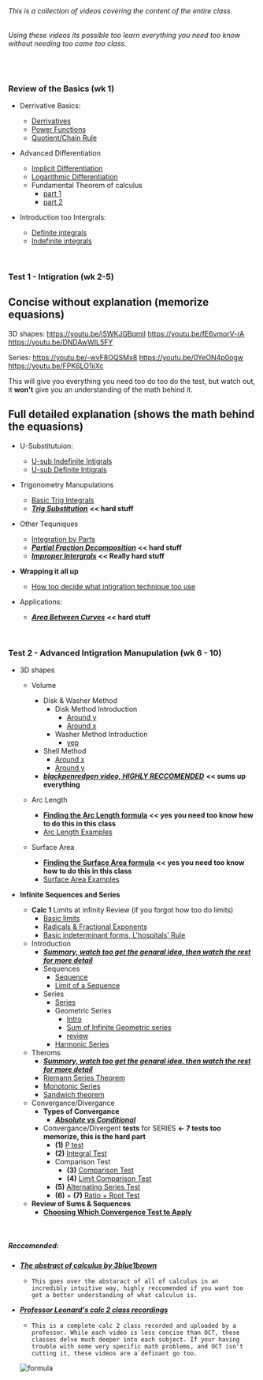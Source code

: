<br/>

###### This is a collection of videos covering the content of the entire class.
###### Using these videos its possible too learn everything you need too know without needing too come too class.

<br/>

### Review of the Basics (wk 1)
+ Derrivative Basics:
    + [Derrivatives](https://www.youtube.com/watch?v=5yfh5cf4-0w)
    + [Power Functions](https://www.youtube.com/watch?v=9Yz-RCdS2Tg)
    + [Quotient/Chain Rule](https://youtu.be/lEj3dzj2Doc)

+ Advanced Differentiation
    + [Implicit Differentiation](https://www.youtube.com/watch?v=xbviQHhU1rA)
    + [Logarithmic Differentiation](https://www.youtube.com/watch?v=Dp9sgIvaKPk)
    + Fundamental Theorem of calculus
        + [part 1](https://www.youtube.com/watch?v=aeB5BWY0RlE)
        + [part 2](https://www.youtube.com/watch?v=ns8N1UuXl4w)

+ Introduction too Intergrals:
    + [Definite integrals](https://www.youtube.com/watch?v=Gc3QvUB0PkI)
    + [Indefinite integrals](https://www.youtube.com/watch?v=JTFMeSCxgcA)
    
<br/>

### Test 1 - Intigration (wk 2-5)
## Concise without explanation (memorize equasions)
3D shapes:
<https://youtu.be/j5WKJGBqmiI>
<https://youtu.be/fE6vmorV-rA>
<https://youtu.be/DNDAwWIL5FY>

Series:
<https://youtu.be/-wvF8OQSMx8>
<https://youtu.be/0YeON4p0ogw>
<https://youtu.be/FPK6LO1iiXc>

This will give you everything you need too do too do the test, but watch out, it **won't** give you an understanding of the math behind it.

## Full detailed explanation (shows the math behind the equasions)
* U-Substitutuion:
    * [U-sub Indefinite Intigrals](https://www.youtube.com/watch?v=IAh00vU3FSY)
    * [U-sub Definite Intigrals](https://www.youtube.com/watch?v=tM4RWc9ryx0)

* Trigonometry Manupulations
    * [Basic Trig Integrals](https://www.youtube.com/watch?v=flvhNBoOsiA)
    * [***Trig Substitution***](https://www.youtube.com/watch?v=gJdeJ1CoFnU) **<< hard stuff**
  
* Other Tequniques
    * [Integration by Parts](https://www.youtube.com/watch?v=tGu-764KHCk)
    * [***Partial Fraction Decomposition***](https://www.youtube.com/watch?v=r5MIraVUVUA) **<< hard stuff**
    * [***Improper Intergrals***](https://www.youtube.com/watch?v=d_CnAKmQOKE) **<< Really hard stuff**
    
* **Wrapping it all up**
    * [How too decide what intigration technique too use](https://www.youtube.com/watch?v=M5MaGUO0JDs)
    

* Applications:
    * [***Area Between Curves***](https://www.youtube.com/watch?v=ltxdcegn8xc) **<< hard stuff**


<br/>

### Test 2 - Advanced Intigration Manupulation (wk 6 - 10)

* 3D shapes
    * Volume
        * Disk & Washer Method
            * Disk Method Introduction
                * [Around y](https://www.youtube.com/watch?v=btGaOTXxXs8)
                * [Around x](https://www.youtube.com/watch?v=43AS7bPUORc)
            * Washer Method Introduction
                * [yep](https://www.youtube.com/watch?v=vhMl755vR5Q)
        * Shell Method
            * [Around x](https://www.youtube.com/watch?v=R-Qu3QWOEiA)
            * [Around y](https://www.youtube.com/watch?v=6Ozz3J-LRrY)
        * [***blackpenredpen video, HIGHLY RECCOMENDED***](https://www.youtube.com/watch?v=ydyXf01WNYA) **<< sums up everything**
        
    * Arc Length
        * [**Finding the Arc Length formula**](https://www.youtube.com/watch?v=pH-Omj-cMok) **<< yes you need too know how to do this in this class**
        * [Arc Length Examples](https://youtu.be/DNDAwWIL5FY)

    * Surface Area
        * [**Finding the Surface Area formula**](https://youtu.be/zUzan1Ma9nE) **<< yes you need too know how to do this in this class**
        * [Surface Area Examples](https://youtu.be/lQM-0Nqs9Pg)
    
* **Infinite Sequences and Series**
    * **Calc 1** Limits at infinity Review (if you forgot how too do limits)
        * [Basic limits](https://youtu.be/NmLljBAg82o)
        * [Radicals & Fractional Exponents](https://www.youtube.com/watch?v=sjLFl7Z8W_I)
        * [Basic indeterminant forms, L'hospitals' Rule](https://www.youtube.com/watch?v=thEnl_gCjXA)
    * Introduction
        * [***Summary, watch too get the genaral idea, then watch the rest for more detail***](https://www.youtube.com/watch?v=-wvF8OQSMx8)
        * Sequences
            * [Sequence](https://youtu.be/O4MdzWtOJto)
            * [Limit of a Sequence](https://youtu.be/Re1Mh60lXFs)
        * Series
            * [Series](https://youtu.be/wtlt1AU5bEI)
            * Geometric Series
                * [Intro](https://www.youtube.com/watch?v=-5kIBPR2Npk)
                * [Sum of Infinite Geometric series](https://youtu.be/jxRqRLMliPc)
                * [review](https://youtu.be/Gs1Qc8XKtqM)
            * [Harmonic Series](https://youtu.be/5ejmgwXVSqQ)
    * Theroms
        * [***Summary, watch too get the genaral idea, then watch the rest for more detail***](https://www.youtube.com/watch?v=0YeON4p0ogw)
        * [Riemann Series Theorem](https://youtu.be/6eL_6c8Tpao)
        * [Monotonic Series](https://www.youtube.com/watch?v=tHy3TXmZpF0)
        * [Sandwich theorem](https://youtu.be/WvxKwRcHGHg)
    * Convergance/Divergance
        * **Types of Convergance**
            * [***Absolute vs Conditional***](https://www.youtube.com/watch?v=FPK6LO1iiXc)
        * Convergance/Divergent **tests** for SERIES **<- 7 tests too memorize, this is the hard part**   
            * **(1)** [P test](https://www.youtube.com/watch?v=rwLkrGrugOk)
            * **(2)** [Integral Test](https://youtu.be/JHTS3WMU7aA)
            * Comparison Test
                * **(3)** [Comparison Test](https://youtu.be/GBBg3ntsUDI)
                * **(4)** [Limit Comparison Test](https://youtu.be/7xhd8kdQFic)
            * **(5)** [Alternating Series Test](https://youtu.be/-lD0skTnqFo)
            * **(6)** + **(7)** [Ratio + Root Test](https://youtu.be/we9xfbR8SwQ)
    * **Review of Sums & Sequences**
        * [**Choosing Which Convergence Test to Apply**](https://youtu.be/0wefqjpQyKM)
   
</br>

##### Reccomended:
* [***The abstract of calculus by 3blue1brown***](https://www.youtube.com/playlist?list=PLZHQObOWTQDMsr9K-rj53DwVRMYO3t5Yr)
    * ``This goes over the abstaract of all of calculus in an incredibly intuitive way, highly reccomended if you want too get a better understanding of what calculus is.``

* [***Professor Leonard's calc 2 class recordings***](https://www.youtube.com/playlistlist=PLDesaqWTN6EQ2J4vgsN1HyBeRADEh4Cw-)
    * ``This is a complete calc 2 class recorded and uploaded by a professor. While each video is less concise than OCT, these classes delve much deeper into each subject. If your having trouble with some very specific math problems, and OCT isn't cutting it, these videos are a`definant go too.``
    
    ![formula](https://render.githubusercontent.com/render/math?math=e^{i%20\pi}%20=%20-1)
